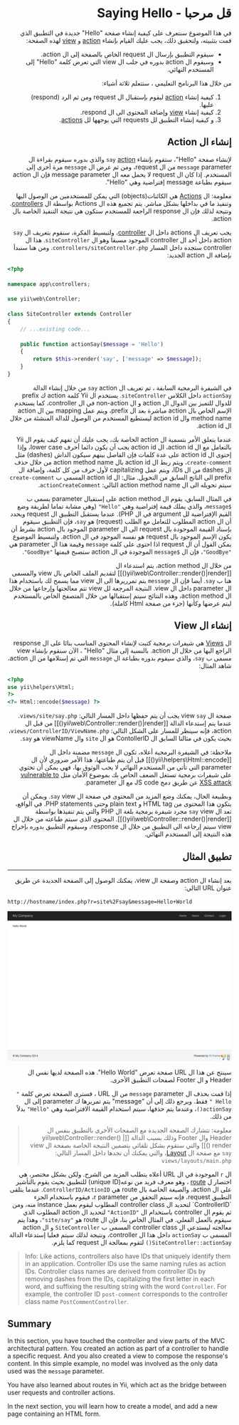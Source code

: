 # <div dir="rtl">قل مرحبا - Saying Hello</div>

<p dir="rtl">
    في هذا الموضوع سنتعرف على كيفية إنشاء صفحة "Hello" جديدة في التطبيق الذي قمت بتثبيته، ولتحقيق ذلك، يجب عليك القيام بإنشاء <a href="../guide/structure-controllers.md#creating-actions">action</a> و <a href="../guide/structure-views.md">view</a> لهذه الصفحة:
</p>

<ul dir="rtl">
    <li>سيقوم التطبيق بإرسال ال request الخاص بالصفحة إلى ال action.</li>
    <li>وسيقوم ال action بدوره في جلب ال view التي تعرض كلمة "Hello" إلى المستخدم النهائي.</li>
</ul>

<p dir="rtl">
    من خلال هذا البرنامج التعليمي ، ستتعلم ثلاثة أشياء: 
</p>

<ol dir="rtl">
    <li>كيفية إنشاء <a href="../guide/structure-controllers.md#creating-actions">action</a> ليقوم بإستقبال ال request ومن ثم الرد (respond) عليها.</li>
    <li>كيفية إنشاء <a href="../guide/structure-views.md">view</a> وإضافة المحتوى الى ال respond.</li>
    <li>و كيفية إنشاء التطبيق لل requests التي يوجهها لل <a href="../guide/structure-controllers.md#creating-actions">actions</a>. </li>
</ol>

##  <div dir="rtl">إنشاء ال Action</div> <span id="creating-action"></span>

<p dir="rtl">
    لإنشاء صفحة "Hello"، ستقوم بإنشاء <code>say</code> <a href="../guide/structure-controllers.md#creating-actions">action</a> والذي بدوره سيقوم  بقراءة ال <code>message</code> parameter من ال request، ومن ثم عرض ال <code>message</code> مرة أخرى إلى المستخدم. إذا كان ال request لا يحمل معه ال message parameter فإن ال action سيقوم بطباعة message إفتراضية وهي "Hello".
</p>

<blockqoute><p dir="rtl">
    معلومة: ال <a href="../guide/structure-controllers.md#creating-actions">Actions</a> هي الكائنات(objects) التي يمكن للمستخدمين من الوصول اليها وتنفيذ ما في بداخلها بشكل مباشر.  يتم تجميع هذه ال Actions بواسطة ال <a href="../guide/structure-controllers.md">controllers</a>. ونتيجة لذلك فإن ال response الراجعة للمستخدم ستكون هي نتيجة التنفيذ الخاصة بال action. 
</p></blockqoute>

<p dir="rtl">
    يجب تعريف ال actions داخل ال <a href="../guide/structure-controllers.md">controller</a>، ولتبسيط الفكرة، سنقوم بتعريف ال <code>say</code> action داخل أحد ال controller الموجود مسبقا وهو ال <code>siteController</code>. هذا ال controller ستجده داخل المسار <code>controllers/siteController.php</code>. ومن هنا سنبدأ بإضافة ال action الجديد: 
</p>

```php
<?php

namespace app\controllers;

use yii\web\Controller;

class SiteController extends Controller
{
    // ...existing code...

    public function actionSay($message = 'Hello')
    {
        return $this->render('say', ['message' => $message]);
    }
}
```

<p dir="rtl">
    في الشيفرة البرمجية السابقة ، تم تعريف ال <code>say</code> action من خلال إنشاء الدالة <code>actionSay</code> داخل الكلاس  <code>siteController</code>. يستخدم ال Yii كلمة action ك prefix للدوال للتميز بين الدوال ال action و ال non-action في ال controller، كما يستخدم الإسم الخاص بال action مباشرة بعد ال prefix، ويتم عمل mapping بين ال action method name وال action id ليستطيع المستخدم من الوصول للدالة المنشئة من خلال ال action id. 
</p>

<p dir="rtl">
    عندما يتعلق الأمر بتسمية ال action الخاصة بك، يجب عليك  أن تفهم كيف يقوم ال Yii بالتعامل مع ال action id، ال action id يجب أن يكون دائما أحرف lower case، وإذا إحتوى ال action id على عدة كلمات فإن الفاصل بينهم سيكون الداش (dashes)  مثل  <code>create-comment</code>، ويتم ربط ال action id بال action method name من  خلال حذف ال dashes من ال IDs، ويتم عمل capitalizing لأول خرف من كل كلمة، وإضافة ال prefix الى الناتج السابق من التحويل. مثال: ال action id المسمى ب <code>create-comment</code> سيتم تحويله الى ال action method name التالي: <code>actionCreateComment</code>. 
</p>

<p dir="rtl">
    في المثال السابق، يقوم ال action method على إستقبال parameter يسمى ب <code>$message</code>، والذي يملك قيمة إفتراضية وهي <code>"Hello"</code> (وهي مشابة تماما لطريقة وضع القيم الإفتراضية لل argument في ال PHP). عندما يستقبل التطبيق ال request ويحدد أن ال action المطلوب للتعامل مع الطلب (request) هو <code>say</code>، فإن التطبيق سيقوم بإسناد القيمة الموجودة بال request الى ال parameter الموجود بال action بشرط أن يكون الإسم الموجود بال request هو نفسه الموجود في ال action. ولتبسيط الموضوع يمكن القول أن ال request اذا احتوى على كلمة <code>message</code> وقيمة هذا ال parameter هي <code>"GoodBye"</code>، فإن ال <code>$message</code> الموجودة في ال action ستصبح قيمتها <code>"GoodBye"</code>.  
</p>


<p dir="rtl">
    من خلال ال action method، يتم استدعاء ال  [[yii\web\Controller::render()|render()]] لتقديم
الملف الخاص بال view والمسمى هنا ب <code>say</code>. أيضا فإن ال <code>message</code> يتم تمرريرها الى ال view مما يسمح لك باستخدام هذا ال parameter داخل ال view. النتيجة المرجعة لل view تتم معالجتها وإرجاعها من خلال ال action method، وهذه النتائج سيتم إستقبالها من خلال المتصفح الخاص بالمستخدم ليتم عرضها وكأنها (جزء من صفحة Html كاملة). 
</p>

## <div dir="rtl">إنشاء ال View</div> <span id="creating-view"></span>

<p dir="rtl">
    ال <a href="../guide/structure-views.md">Views</a> هي شيفرات برمجية كتبت ﻹنشاء المحتوى المناسب بنائا على ال response الراجع اليها من خلال ال action. 
    بالنسبة إلى مثال "Hello" ، الآن سنقوم بإنشاء view مسمى ب <code>say</code>، والذي سيقوم بدوره بطباعة ال <code>message</code> التي تم إستلامها من ال action، شاهد المثال: 
</p>


```php
<?php
use yii\helpers\Html;
?>
<?= Html::encode($message) ?>
```

<p dir="rtl">
    صفحة ال view <code>say</code> يجب أن يتم حفظها داخل المسار التالي: <code>views/site/say.php</code>. عندما يتم إستدعاء الدالة [[yii\web\Controller::render()|render()]] من قبل ال action، فإنه سينظر للمسار على الشكل التالي: <code>views/ControllerID/ViewName.php</code>، بحيث يكون في مثالنا السابق ال ContollerID هو ال <code>site</code> وال viewName هو <code>say</code>.
</p>

<p dir="rtl">
    ملاحظة:  في الشيفرة البرمجية أعلاه، تكون ال <code>message</code> مضمنة داخل ال  [[yii\helpers\Html::encode()]] قبل أن يتم طباعتها، هذا الأمر ضروري لأن ال parameter التي تأتي من المستخدم النهائي لا يجب الوثوق بها،  فهي يمكن أن تحتوي على شيفرات برمجية تستغل الضعف الحاص بك بموضوع الأمان مثل <a href="http://en.wikipedia.org/wiki/Cross-site_scripting">vulnerable to XSS attack</a> عن طريق دمج JS code مع ال parameter. 
</p>

<p dir="rtl">
    وبطبيعة الحال، يمكنك وضع المزيد من المحتوى في صفحة ال <code>say</code> view. ويمكن أن يتكون هذا المحتوى من HTML tag و plain text وحتى PHP statements.
في الواقع، تعد ال <code>say</code> view مجرد شيفرة برمجية بلغة ال PHP والتي يتم تنفيذها بواسطة [[yii\web\Controller::render()|render()]].
المحتوى الذي سيتم طباعته من خلال ال view سيتم إرجاعه الى التطبيق من خلال ال response، وسيقوم التطبيق بدوره بإخراج هذه النتيجة إلى المستخدم النهائي.
</p>


## <div dir="rtl">تطبيق المثال</div> <span id="trying-it-out"></span>
-------------

<p dir="rtl">
بعد إنشاء ال action وصفحة ال view،  يمكنك الوصول إلى الصفحة الجديدة عن طريق  عنوان URL التالي:    
</p>

```
http://hostname/index.php?r=site%2Fsay&message=Hello+World
```

![Hello World](../guide/images/start-hello-world.png)

<p dir="rtl">
    سينتج عن هذا ال URL صفحة تعرض "Hello World". هذه الصفحة لديها نفس ال Header و ال Footer لصفحات التطبيق الأخرى.
</p>

<p dir="rtl">
    إذا قمت بحذف ال <code>message</code> parameter من ال URL ، فسترى الصفحة تعرض كلمة <code>" Hello "</code> فقط. ويرجع ذلك إلى أن "message" يتم تمريرها ك parameter إلى ال  <code>actionSay()</code>، وعندما يتم حذفها، سيتم استخدام القيمة الافتراضية وهي <code>"Hello"</code> بدلاً من ذلك.
</p>

<blockquote><p dir="rtl">
    معلومة: تتشارك الصفحة الجديدة مع الصفحات الأخرى بالتطبيق بنفس ال Header وال Footer وذلك بسبب الدالة  [[yii\web\Controller::render() | render ()]] والتي ستقوم بشكل تلقائي بتضمين النتيجة الخاصة بصفحة ال view <code>say</code> مع صفحة ال <a href="../guide/structure-views.md#layouts">Layout</a>، والتي يمكنك أن تجدها داخل المسار التالي: <code>views/layouts/main.php</code>
</p></blockquote>

<p dir="rtl">
    ال <code>r</code> الموجودة في ال URL أعلاه يتطلب المزيد من الشرح. ولكن بشكل مختصر، هي اختصار ل <a href="../guide/runtime-routing.md">route</a> ، وهو معرف فريد من نوعه(unique ID) للتطبيق بحيث يقوم بالتأشير على ال action، والصيغة الخاصة بال route هي <code>ControllerID/ActionID</code>. عندما يتلقى التطبيق request، فإنه سيتم التحقق من r parameter، فيقوم باستخدام الجزء `ControllerID` لتحديد ال controller class المطلوب ليقوم بعمل instance منه، ومن ثم يقوم ال controller باستخدام ال <code>"ActionID"</code> لتحديد ال action المطلوب الذي سيقوم بالعمل الفعلي.
 في المثال الخاص بنا، فإن ال route هو  <code>"site/say"</code>، وهذا يتم معالجته ليستدعي ال controller class المسمى ب <code>SiteController</code> و ال action المسمى ب <code>actionSay</code> داخل هذا ال controller، ونتيجة لذلك سيتم فعليا إستدعاء الدالة  <code>SiteController::actionSay()</code> لتقوم بمعالجة ال request كما يلزم. 
</p>

> Info: Like actions, controllers also have IDs that uniquely identify them in an application.
  Controller IDs use the same naming rules as action IDs. Controller class names are derived from
  controller IDs by removing dashes from the IDs, capitalizing the first letter in each word,
  and suffixing the resulting string with the word `Controller`. For example, the controller ID `post-comment` corresponds
  to the controller class name `PostCommentController`.


Summary <span id="summary"></span>
-------

In this section, you have touched the controller and view parts of the MVC architectural pattern.
You created an action as part of a controller to handle a specific request. And you also created a view
to compose the response's content. In this simple example, no model was involved as the only data used was the `message` parameter.

You have also learned about routes in Yii, which act as the bridge between user requests and controller actions.

In the next section, you will learn how to create a model, and add a new page containing an HTML form.
